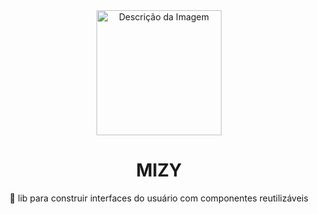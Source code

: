 <div style="text-align: center;">
    <img src="https://drive.google.com/uc?id=1GTQ5g2pOOy_f_mQX7qHH6T9xW3yOKnoG" alt="Descrição da Imagem" style="width: 200px; height: auto;">
</div>

<h1 align="center"> MIZY</h1>
<p align="center">🚀 lib para construir interfaces do usuário com componentes reutilizáveis</p>